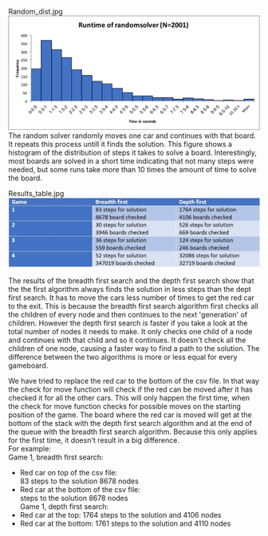 Random_dist.jpg
<img src=https://github.com/KaKariki02/rushHour/blob/master/Results/Random_dist.jpg width="800">  
The random solver randomly moves one car and continues with that board. It repeats this process untill it finds the solution. This figure shows a histogram of the distribution of steps it takes to solve a board. Interestingly, most boards are solved in a short time indicating that not many steps were needed, but some runs take more than 10 times the amount of time to solve the board. 

Results_table.jpg
<img src=https://github.com/KaKariki02/rushHour/blob/master/Results/Results_table.jpg width="800">

The results of the breadth first search and the depth first search show that the the first algorithm always finds the solution in less steps than the dept first search. It has to move the cars less number of times to get the red car to the exit. This is because the breadth first search algorithm first checks all the children of every node and then continues to the next 'generation' of children. However the depth first search is faster if you take a look at the total number of nodes it needs to make. It only checks one child of a node and continues with that child and so it continues. It doesn't check all the children of one node, causing a faster way to find a path to the solution.
The difference between the two algorithms is more or less equal for every gameboard.

We have tried to replace the red car to the bottom of the csv file. In that way the check for move function will check if the red can be moved after it has checked it for all the other cars. This will only happen the first time, when the check for move function checks for possible moves on the starting position of the game. The board where the red car is moved will get at the bottom of the stack with the depth first search algorithm and at the end of the queue with the breadth first search algorithm. Because this only applies for the first time, it doesn't result in a big difference.  
For example:  
Game 1, breadth first search:  
* Red car on top of the csv file:  
  83 steps to the solution
  8678 nodes 
* Red car at the bottom of the csv file:  
  steps to the solution 
  8678 nodes    
Game 1, depth first search:  
* Red car at the top:
  1764 steps to the solution and 
  4106 nodes 
* Red car at the bottom:
  1761 steps to the solution and 
  4110 nodes 

